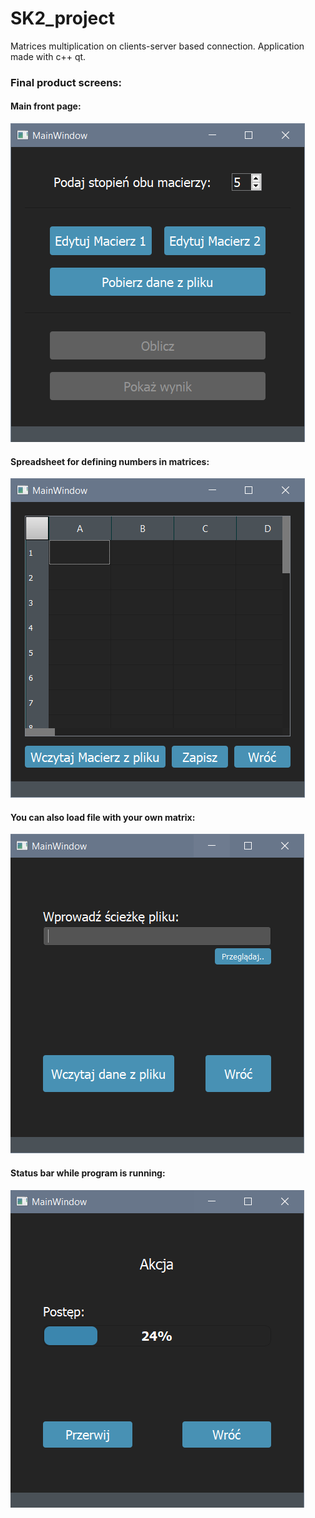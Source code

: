 # SK2_project
Matrices multiplication on clients-server based connection. Application made with c++ qt.

### Final product screens:

#### Main front page:
<img src="https://github.com/KrzysztofMularski/SK2_project/blob/main/qt_screens/1_main.png" alt="front screen">

#### Spreadsheet for defining numbers in matrices:
<img src="https://github.com/KrzysztofMularski/SK2_project/blob/main/qt_screens/2_wczytaj.png" alt="front screen">

#### You can also load file with your own matrix:
<img src="https://github.com/KrzysztofMularski/SK2_project/blob/main/qt_screens/4_path_wczytaj.png" alt="front screen">

#### Status bar while program is running:
<img src="https://github.com/KrzysztofMularski/SK2_project/blob/main/qt_screens/6_postęp.png" alt="front screen">
